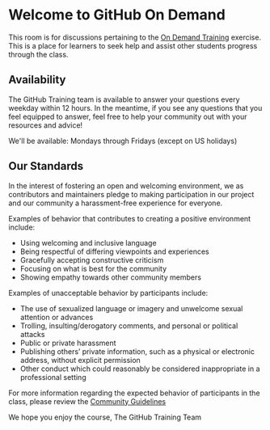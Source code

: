 # Welcome to GitHub On Demand
This room is for discussions pertaining to the [On Demand Training](https://services.github.com/on-demand/) exercise. This is a place for learners to seek help and assist other students progress through the class.

## Availability
The GitHub Training team is available to answer your questions every weekday within 12 hours. In the meantime, if you see any questions that you feel equipped to answer, feel free to help your community out with your resources and advice!

We'll be available: Mondays through Fridays (except on US holidays)

## Our Standards

In the interest of fostering an open and welcoming environment, we as contributors and maintainers pledge to making participation in our project and our community a harassment-free experience for everyone.

Examples of behavior that contributes to creating a positive environment include:
+ Using welcoming and inclusive language
+ Being respectful of differing viewpoints and experiences
+ Gracefully accepting constructive criticism
+ Focusing on what is best for the community
+ Showing empathy towards other community members

Examples of unacceptable behavior by participants include:
+ The use of sexualized language or imagery and unwelcome sexual attention or advances
+ Trolling, insulting/derogatory comments, and personal or political attacks
+ Public or private harassment
+ Publishing others’ private information, such as a physical or electronic address, without explicit permission
+ Other conduct which could reasonably be considered inappropriate in a professional setting

For more information regarding the expected behavior of participants in the class, please review the [Community Guidelines](https://services.github.com/on-demand/community/)

We hope you enjoy the course,
The GitHub Training Team
